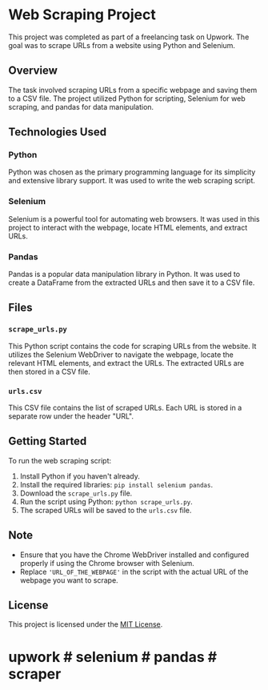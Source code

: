 # Web Scraping Project

This project was completed as part of a freelancing task on Upwork. The goal was to scrape URLs from a website using Python and Selenium.

## Overview

The task involved scraping URLs from a specific webpage and saving them to a CSV file. The project utilized Python for scripting, Selenium for web scraping, and pandas for data manipulation.

## Technologies Used

### Python

Python was chosen as the primary programming language for its simplicity and extensive library support. It was used to write the web scraping script.

### Selenium

Selenium is a powerful tool for automating web browsers. It was used in this project to interact with the webpage, locate HTML elements, and extract URLs.

### Pandas

Pandas is a popular data manipulation library in Python. It was used to create a DataFrame from the extracted URLs and then save it to a CSV file.

## Files

### `scrape_urls.py`

This Python script contains the code for scraping URLs from the website. It utilizes the Selenium WebDriver to navigate the webpage, locate the relevant HTML elements, and extract the URLs. The extracted URLs are then stored in a CSV file.

### `urls.csv`

This CSV file contains the list of scraped URLs. Each URL is stored in a separate row under the header "URL".

## Getting Started

To run the web scraping script:

1. Install Python if you haven't already.
2. Install the required libraries: `pip install selenium pandas`.
3. Download the `scrape_urls.py` file.
4. Run the script using Python: `python scrape_urls.py`.
5. The scraped URLs will be saved to the `urls.csv` file.

## Note

- Ensure that you have the Chrome WebDriver installed and configured properly if using the Chrome browser with Selenium.
- Replace `'URL_OF_THE_WEBPAGE'` in the script with the actual URL of the webpage you want to scrape.

## License

This project is licensed under the [MIT License](LICENSE).

# upwork # selenium # pandas # scraper 

